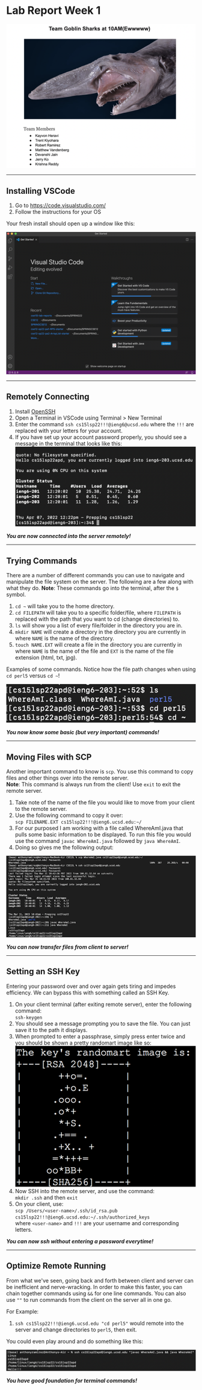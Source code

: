 # Lab Report Week 1
![Week1](images/goblinshark.png)

---
## Installing VSCode
1. Go to https://code.visualstudio.com/
2. Follow the instructions for your OS

Your fresh install should open up a window like this:

![vscode](images/vscode.png)

---
## Remotely Connecting
1. Install [OpenSSH](https://docs.microsoft.com/en-us/windows-server/administration/openssh/openssh_install_firstuse)
2. Open a Terminal in VSCode using Terminal > New Terminal
3. Enter the command ```ssh cs15lsp22!!!@ieng6@ucsd.edu``` where the `!!!` are replaced with your letters for your account.
4. If you have set up your account password properly, you should see a message in the terminal that looks like this:
![sshterminal](images/sshterminal.png)

***You are now connected into the server remotely!***

--- 
## Trying Commands
There are a number of different commands you can use to navigate and manipulate the file system on the server. The following are a few along with what they do. **Note**: These commands go into the terminal, after the `$` symbol.

1. `cd ~` will take you to the home directory.
2. `cd FILEPATH` will take you to a specific folder/file, where `FILEPATH` is replaced with the path that you want to cd (change directories) to.
3. `ls` will show you a list of every file/folder in the directory you are in.
4. `mkdir NAME` will create a directory in the directory you are currently in where `NAME` is the name of the directory.
5. `touch NAME.EXT` will create a file in the directory you are currently in where `NAME` is the name of the file and `EXT` is the name of the file extension (html, txt, jpg).

Examples of some commands. Notice how the file path changes when using `cd perl5` versus `cd ~`!

![somecommands](images/somecommands.png)

***You now know some basic (but very important) commands!***

---
## Moving Files with SCP
Another important command to know is `scp`. You use this command to copy files and other things over into the remote server.   
**Note**: This command is always run from the client! Use `exit` to exit the remote server.

1. Take note of the name of the file you would like to move from your client to the remote server. 
2. Use the following command to copy it over: \
`scp FILENAME.EXT cs15lsp22!!!@ieng6.ucsd.edu:~/`
3. For our purposed I am working with a file called WhereAmI.java that pulls some basic information to be displayed. To run this file you would use the command `javac WhereAmI.java` followed by `java WhereAmI`.
4. Doing so gives me the following output:  

![scp](images/scp.png)

***You can now transfer files from client to server!***

---
## Setting an SSH Key
Entering your password over and over again gets tiring and impedes efficiency. We can bypass this with something called an SSH Key.

1. On your client terminal (after exiting remote server), enter the following command:  
`ssh-keygen`
2. You should see a message prompting you to save the file. You can just save it to the path it displays.
3. When prompted to enter a passphrase, simply press enter twice and you should be shown a pretty randomart image like so:  \
![randomart](images/randomart.png)
4. Now SSH into the remote server, and use the command:   
`mkdir .ssh` and then `exit`
5. On your client, use:  
 `scp /Users/<user-name>/.ssh/id_rsa.pub cs15lsp22!!!@ieng6.ucsd.edu:~/.ssh/authorized_keys`  
 where `<user-name>` and `!!!` are your username and corresponding letters.

 ***You can now ssh without entering a password everytime!***

---
## Optimize Remote Running
From what we've seen, going back and forth between client and server can be inefficient and nerve-wracking. In order to make this faster, you can chain together commands using `&&` for one line commands. You can also use `""` to run commands from the client on the server all in one go.

For Example:  
1. `ssh cs15lsp22!!!@ieng6.ucsd.edu "cd perl5"` would remote into the server and change directories to `perl5`, then exit.

You could even play around and do something like this:  

![whereami](images/whereami.png)

***You have good foundation for terminal commands!***
